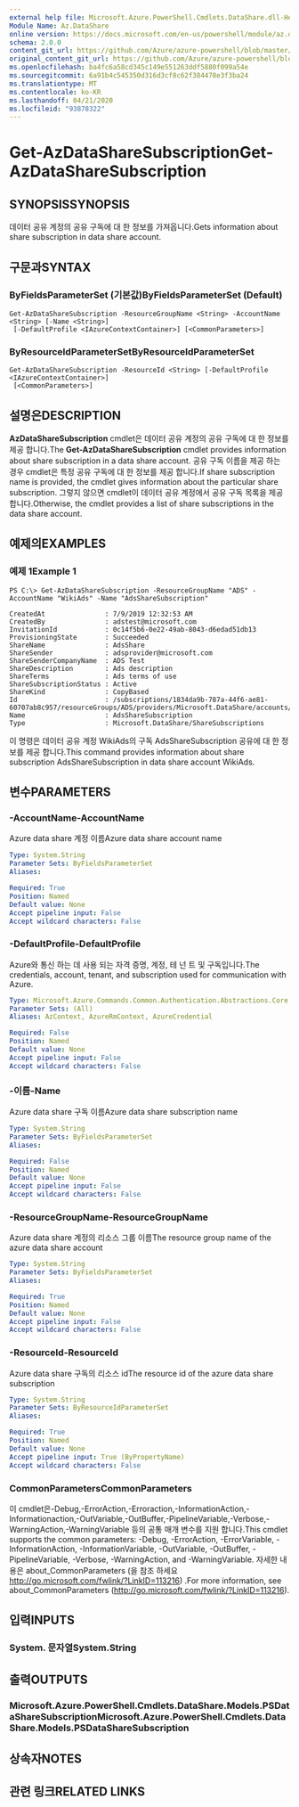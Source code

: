 ```yaml
---
external help file: Microsoft.Azure.PowerShell.Cmdlets.DataShare.dll-Help.xml
Module Name: Az.DataShare
online version: https://docs.microsoft.com/en-us/powershell/module/az.datashare/get-azdatasharesubscription
schema: 2.0.0
content_git_url: https://github.com/Azure/azure-powershell/blob/master/src/DataShare/DataShare/help/Get-AzDataShareSubscription.md
original_content_git_url: https://github.com/Azure/azure-powershell/blob/master/src/DataShare/DataShare/help/Get-AzDataShareSubscription.md
ms.openlocfilehash: ba4fc6a58cd345c149e551263ddf5880f099a54e
ms.sourcegitcommit: 6a91b4c545350d316d3cf8c62f384478e3f3ba24
ms.translationtype: MT
ms.contentlocale: ko-KR
ms.lasthandoff: 04/21/2020
ms.locfileid: "93878322"
---
```

# <span data-ttu-id="34d5b-101">Get-AzDataShareSubscription</span><span class="sxs-lookup"><span data-stu-id="34d5b-101">Get-AzDataShareSubscription</span></span>

## <span data-ttu-id="34d5b-102">SYNOPSIS</span><span class="sxs-lookup"><span data-stu-id="34d5b-102">SYNOPSIS</span></span>
<span data-ttu-id="34d5b-103">데이터 공유 계정의 공유 구독에 대 한 정보를 가져옵니다.</span><span class="sxs-lookup"><span data-stu-id="34d5b-103">Gets information about share subscription in data share account.</span></span>

## <span data-ttu-id="34d5b-104">구문과</span><span class="sxs-lookup"><span data-stu-id="34d5b-104">SYNTAX</span></span>

### <span data-ttu-id="34d5b-105">ByFieldsParameterSet (기본값)</span><span class="sxs-lookup"><span data-stu-id="34d5b-105">ByFieldsParameterSet (Default)</span></span>
```
Get-AzDataShareSubscription -ResourceGroupName <String> -AccountName <String> [-Name <String>]
 [-DefaultProfile <IAzureContextContainer>] [<CommonParameters>]
```

### <span data-ttu-id="34d5b-106">ByResourceIdParameterSet</span><span class="sxs-lookup"><span data-stu-id="34d5b-106">ByResourceIdParameterSet</span></span>
```
Get-AzDataShareSubscription -ResourceId <String> [-DefaultProfile <IAzureContextContainer>]
 [<CommonParameters>]
```

## <span data-ttu-id="34d5b-107">설명은</span><span class="sxs-lookup"><span data-stu-id="34d5b-107">DESCRIPTION</span></span>
<span data-ttu-id="34d5b-108">**AzDataShareSubscription** cmdlet은 데이터 공유 계정의 공유 구독에 대 한 정보를 제공 합니다.</span><span class="sxs-lookup"><span data-stu-id="34d5b-108">The **Get-AzDataShareSubscription** cmdlet provides information about share subscription in a data share account.</span></span> <span data-ttu-id="34d5b-109">공유 구독 이름을 제공 하는 경우 cmdlet은 특정 공유 구독에 대 한 정보를 제공 합니다.</span><span class="sxs-lookup"><span data-stu-id="34d5b-109">If share subscription name is provided, the cmdlet gives information about the particular share subscription.</span></span> <span data-ttu-id="34d5b-110">그렇지 않으면 cmdlet이 데이터 공유 계정에서 공유 구독 목록을 제공 합니다.</span><span class="sxs-lookup"><span data-stu-id="34d5b-110">Otherwise, the cmdlet provides a list of share subscriptions in the data share account.</span></span>

## <span data-ttu-id="34d5b-111">예제의</span><span class="sxs-lookup"><span data-stu-id="34d5b-111">EXAMPLES</span></span>

### <span data-ttu-id="34d5b-112">예제 1</span><span class="sxs-lookup"><span data-stu-id="34d5b-112">Example 1</span></span>
```
PS C:\> Get-AzDataShareSubscription -ResourceGroupName "ADS" -AccountName "WikiAds" -Name "AdsShareSubscription"

CreatedAt               : 7/9/2019 12:32:53 AM
CreatedBy               : adstest@microsoft.com
InvitationId            : 0c14f5b6-0e22-49ab-8043-d6edad51db13
ProvisioningState       : Succeeded
ShareName               : AdsShare
ShareSender             : adsprovider@microsoft.com
ShareSenderCompanyName  : ADS Test
ShareDescription        : Ads description
ShareTerms              : Ads terms of use
ShareSubscriptionStatus : Active
ShareKind               : CopyBased
Id                      : /subscriptions/1834da9b-787a-44f6-ae81-60707ab8c957/resourceGroups/ADS/providers/Microsoft.DataShare/accounts/WikiAds/shareSubscriptions/AdsShareSubscription
Name                    : AdsShareSubscription
Type                    : Microsoft.DataShare/ShareSubscriptions
```

<span data-ttu-id="34d5b-113">이 명령은 데이터 공유 계정 WikiAds의 구독 AdsShareSubscription 공유에 대 한 정보를 제공 합니다.</span><span class="sxs-lookup"><span data-stu-id="34d5b-113">This command provides information about share subscription AdsShareSubscription in data share account WikiAds.</span></span>

## <span data-ttu-id="34d5b-114">변수</span><span class="sxs-lookup"><span data-stu-id="34d5b-114">PARAMETERS</span></span>

### <span data-ttu-id="34d5b-115">-AccountName</span><span class="sxs-lookup"><span data-stu-id="34d5b-115">-AccountName</span></span>
<span data-ttu-id="34d5b-116">Azure data share 계정 이름</span><span class="sxs-lookup"><span data-stu-id="34d5b-116">Azure data share account name</span></span>

```yaml
Type: System.String
Parameter Sets: ByFieldsParameterSet
Aliases:

Required: True
Position: Named
Default value: None
Accept pipeline input: False
Accept wildcard characters: False
```

### <span data-ttu-id="34d5b-117">-DefaultProfile</span><span class="sxs-lookup"><span data-stu-id="34d5b-117">-DefaultProfile</span></span>
<span data-ttu-id="34d5b-118">Azure와 통신 하는 데 사용 되는 자격 증명, 계정, 테 넌 트 및 구독입니다.</span><span class="sxs-lookup"><span data-stu-id="34d5b-118">The credentials, account, tenant, and subscription used for communication with Azure.</span></span>

```yaml
Type: Microsoft.Azure.Commands.Common.Authentication.Abstractions.Core.IAzureContextContainer
Parameter Sets: (All)
Aliases: AzContext, AzureRmContext, AzureCredential

Required: False
Position: Named
Default value: None
Accept pipeline input: False
Accept wildcard characters: False
```

### <span data-ttu-id="34d5b-119">-이름</span><span class="sxs-lookup"><span data-stu-id="34d5b-119">-Name</span></span>
<span data-ttu-id="34d5b-120">Azure data share 구독 이름</span><span class="sxs-lookup"><span data-stu-id="34d5b-120">Azure data share subscription name</span></span>

```yaml
Type: System.String
Parameter Sets: ByFieldsParameterSet
Aliases:

Required: False
Position: Named
Default value: None
Accept pipeline input: False
Accept wildcard characters: False
```

### <span data-ttu-id="34d5b-121">-ResourceGroupName</span><span class="sxs-lookup"><span data-stu-id="34d5b-121">-ResourceGroupName</span></span>
<span data-ttu-id="34d5b-122">Azure data share 계정의 리소스 그룹 이름</span><span class="sxs-lookup"><span data-stu-id="34d5b-122">The resource group name of the azure data share account</span></span>

```yaml
Type: System.String
Parameter Sets: ByFieldsParameterSet
Aliases:

Required: True
Position: Named
Default value: None
Accept pipeline input: False
Accept wildcard characters: False
```

### <span data-ttu-id="34d5b-123">-ResourceId</span><span class="sxs-lookup"><span data-stu-id="34d5b-123">-ResourceId</span></span>
<span data-ttu-id="34d5b-124">Azure data share 구독의 리소스 id</span><span class="sxs-lookup"><span data-stu-id="34d5b-124">The resource id of the azure data share subscription</span></span>

```yaml
Type: System.String
Parameter Sets: ByResourceIdParameterSet
Aliases:

Required: True
Position: Named
Default value: None
Accept pipeline input: True (ByPropertyName)
Accept wildcard characters: False
```

### <span data-ttu-id="34d5b-125">CommonParameters</span><span class="sxs-lookup"><span data-stu-id="34d5b-125">CommonParameters</span></span>
<span data-ttu-id="34d5b-126">이 cmdlet은-Debug,-ErrorAction,-Erroraction,-InformationAction,-Informationaction,-OutVariable,-OutBuffer,-PipelineVariable,-Verbose,-WarningAction,-WarningVariable 등의 공통 매개 변수를 지원 합니다.</span><span class="sxs-lookup"><span data-stu-id="34d5b-126">This cmdlet supports the common parameters: -Debug, -ErrorAction, -ErrorVariable, -InformationAction, -InformationVariable, -OutVariable, -OutBuffer, -PipelineVariable, -Verbose, -WarningAction, and -WarningVariable.</span></span> <span data-ttu-id="34d5b-127">자세한 내용은 about_CommonParameters (을 참조 하세요 http://go.microsoft.com/fwlink/?LinkID=113216) .</span><span class="sxs-lookup"><span data-stu-id="34d5b-127">For more information, see about_CommonParameters (http://go.microsoft.com/fwlink/?LinkID=113216).</span></span>

## <span data-ttu-id="34d5b-128">입력</span><span class="sxs-lookup"><span data-stu-id="34d5b-128">INPUTS</span></span>

### <span data-ttu-id="34d5b-129">System. 문자열</span><span class="sxs-lookup"><span data-stu-id="34d5b-129">System.String</span></span>

## <span data-ttu-id="34d5b-130">출력</span><span class="sxs-lookup"><span data-stu-id="34d5b-130">OUTPUTS</span></span>

### <span data-ttu-id="34d5b-131">Microsoft.Azure.PowerShell.Cmdlets.DataShare.Models.PSDataShareSubscription</span><span class="sxs-lookup"><span data-stu-id="34d5b-131">Microsoft.Azure.PowerShell.Cmdlets.DataShare.Models.PSDataShareSubscription</span></span>

## <span data-ttu-id="34d5b-132">상속자</span><span class="sxs-lookup"><span data-stu-id="34d5b-132">NOTES</span></span>

## <span data-ttu-id="34d5b-133">관련 링크</span><span class="sxs-lookup"><span data-stu-id="34d5b-133">RELATED LINKS</span></span>
